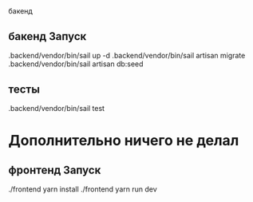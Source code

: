 ##
бакенд
## бакенд Запуск

.backend/vendor/bin/sail up -d
.backend/vendor/bin/sail artisan migrate
.backend/vendor/bin/sail artisan db:seed

## тесты
.backend/vendor/bin/sail test

# Дополнительно ничего не делал


## фронтенд Запуск
./frontend yarn install
./frontend yarn run dev
